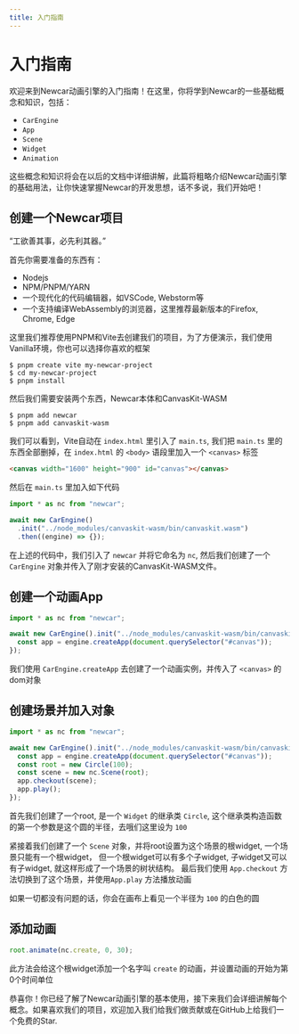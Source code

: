 ```yaml
---
title: 入门指南
---
```


# 入门指南

欢迎来到Newcar动画引擎的入门指南！在这里，你将学到Newcar的一些基础概念和知识，包括：

- `CarEngine`
- `App`
- `Scene`
- `Widget`
- `Animation`

这些概念和知识将会在以后的文档中详细讲解，此篇将粗略介绍Newcar动画引擎的基础用法，让你快速掌握Newcar的开发思想，话不多说，我们开始吧！

## 创建一个Newcar项目

“工欲善其事，必先利其器。”

首先你需要准备的东西有：

- Nodejs
- NPM/PNPM/YARN
- 一个现代化的代码编辑器，如VSCode, Webstorm等
- 一个支持编译WebAssembly的浏览器，这里推荐最新版本的Firefox, Chrome, Edge

这里我们推荐使用PNPM和Vite去创建我们的项目，为了方便演示，我们使用Vanilla环境，你也可以选择你喜欢的框架

```shell
$ pnpm create vite my-newcar-project
$ cd my-newcar-project
$ pnpm install
```

然后我们需要安装两个东西，Newcar本体和CanvasKit-WASM

```shell
$ pnpm add newcar
$ pnpm add canvaskit-wasm
```

我们可以看到，Vite自动在 `index.html` 里引入了 `main.ts`, 我们把 `main.ts` 里的东西全部删掉，在 `index.html` 的 `<body>` 语段里加入一个 `<canvas>` 标签

```html
<canvas width="1600" height="900" id="canvas"></canvas>
```

然后在 `main.ts` 里加入如下代码

```typescript
import * as nc from "newcar";

await new CarEngine()
  .init("../node_modules/canvaskit-wasm/bin/canvaskit.wasm")
  .then((engine) => {});
```

在上述的代码中，我们引入了 `newcar` 并将它命名为 `nc`, 然后我们创建了一个 `CarEngine` 对象并传入了刚才安装的CanvasKit-WASM文件。

## 创建一个动画App

```typescript
import * as nc from "newcar";

await new CarEngine().init("../node_modules/canvaskit-wasm/bin/canvaskit.wasm").then((engine) => {
  const app = engine.createApp(document.querySelector("#canvas"));
});
```

我们使用 `CarEngine.createApp` 去创建了一个动画实例，并传入了 `<canvas>` 的dom对象

## 创建场景并加入对象

```typescript
import * as nc from "newcar";

await new CarEngine().init("../node_modules/canvaskit-wasm/bin/canvaskit.wasm").then((engine) => {
  const app = engine.createApp(document.querySelector("#canvas"));
  const root = new Circle(100);
  const scene = new nc.Scene(root);
  app.checkout(scene);
  app.play();
});
```

首先我们创建了一个root, 是一个 `Widget` 的继承类 `Circle`, 这个继承类构造函数的第一个参数是这个圆的半径，去哦们这里设为 `100`

紧接着我们创建了一个 `Scene` 对象，并将root设置为这个场景的根widget, 一个场景只能有一个根widget， 但一个根widget可以有多个子widget, 子widget又可以有子widget, 就这样形成了一个场景的树状结构。
最后我们使用 `App.checkout` 方法切换到了这个场景，并使用`App.play` 方法播放动画

如果一切都没有问题的话，你会在画布上看见一个半径为 `100` 的白色的圆

## 添加动画

```typescript
root.animate(nc.create, 0, 30);
```

此方法会给这个根widget添加一个名字叫 `create` 的动画，并设置动画的开始为第0个时间单位

恭喜你！你已经了解了Newcar动画引擎的基本使用，接下来我们会详细讲解每个概念。如果喜欢我们的项目，欢迎加入我们给我们做贡献或在GitHub上给我们一个免费的Star.
